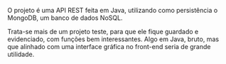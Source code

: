 O projeto é uma API REST feita em Java, utilizando como persistência o MongoDB, um banco de dados NoSQL.

Trata-se mais de um projeto teste, para que ele fique guardado e evidenciado, com funções bem interessantes. Algo em Java, bruto, mas que alinhado com uma interface gráfica no front-end seria de grande utilidade.
